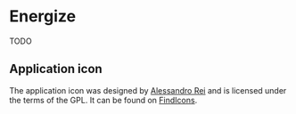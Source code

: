# Energize

TODO

## Application icon
The application icon was designed by [Alessandro Rei][1] and is licensed under the terms of the GPL. It can be found on [FindIcons][2].

 [1]: http://www.mentalrey.it
 [2]: http://findicons.com/icon/254648/energy?id=255555

